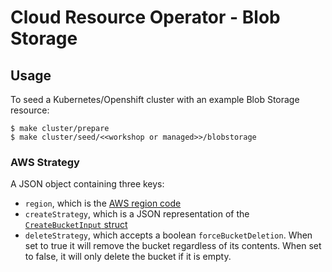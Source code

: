 # Cloud Resource Operator - Blob Storage

## Usage
To seed a Kubernetes/Openshift cluster with an example Blob Storage resource:
```
$ make cluster/prepare 
$ make cluster/seed/<<workshop or managed>>/blobstorage
```

### AWS Strategy
A JSON object containing three keys:
 - `region`, which is the [AWS region code](https://docs.aws.amazon.com/general/latest/gr/rande.html#ses_region)
 - `createStrategy`, which is a JSON representation of the [`CreateBucketInput` struct](https://docs.aws.amazon.com/sdk-for-go/api/service/s3/#CreateBucketInput)
 - `deleteStrategy`, which accepts a boolean `forceBucketDeletion`. When set to true it will remove the bucket regardless of its contents. When set to false, it will only delete the bucket if it is empty.